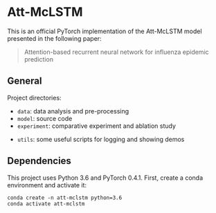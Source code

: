 #  Att-McLSTM

This is an official PyTorch implementation of the Att-McLSTM model presented in the following paper:

>  Attention-based recurrent neural network for influenza epidemic prediction

## General

Project directories:

* `data`: data analysis and pre-processing
* `model`: source code
* `experiment`: comparative experiment and ablation study

- `utils`: some useful scripts for logging and showing demos

## Dependencies

This project uses Python 3.6 and PyTorch 0.4.1. First, create a conda environment and activate it: 

```
conda create -n att-mclstm python=3.6
conda activate att-mclstm
```



